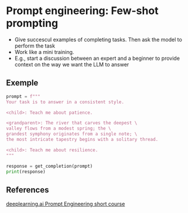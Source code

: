 # Prompt engineering: Few-shot prompting

- Give succescul examples of completing tasks. Then ask the model to
  perform the task
- Work like a mini training.
- E.g., start a discussion between an expert and a beginner
to provide context on the way we want the LLM to answer

## Exemple
```python
prompt = f"""
Your task is to answer in a consistent style.

<child>: Teach me about patience.

<grandparent>: The river that carves the deepest \ 
valley flows from a modest spring; the \ 
grandest symphony originates from a single note; \ 
the most intricate tapestry begins with a solitary thread.

<child>: Teach me about resilience.
"""
```

```python
response = get_completion(prompt)
print(response)
```

## References
[deeplearning.ai Prompt Engineering short course](https://learn.deeplearning.ai/courses/chatgpt-prompt-eng)
